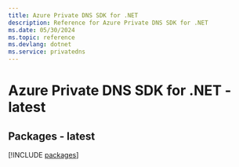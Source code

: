 ```yaml
---
title: Azure Private DNS SDK for .NET
description: Reference for Azure Private DNS SDK for .NET
ms.date: 05/30/2024
ms.topic: reference
ms.devlang: dotnet
ms.service: privatedns
---
```

# Azure Private DNS SDK for .NET - latest
## Packages - latest
[!INCLUDE [packages](private-dns-index.md)]